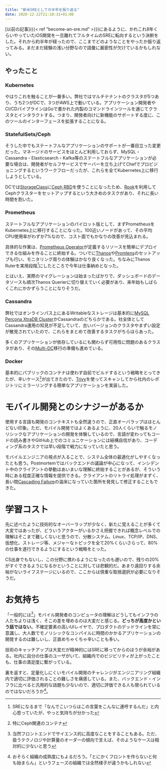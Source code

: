 ```yaml
---
title: "新米SREとしての半年を振り返る"
date: 2020-12-22T21:10:31+01:00
---
```


[以前の記事]({{< ref "become-an-sre.md" >}})にあるように、かれこれ8年くらいやっていたiOS開発を一旦離れてフルタイムのSREに転向するという決断をした。それから約半年が経ったので、ここまでどのようなことをやったか振り返ってみる。まだまだ経験の浅い分野なので語彙に厳密性が欠けているかもしれない。

## やったこと

### Kubernetes

やはりこれを触ることが一番多い。弊社ではマルチテナントのクラスタが5つあり、うち2つがDCで、3つがAWS上で動いている。アプリケーション開発者やCI/CDパイプラインはGoで書かれた内製のコマンドラインツールを通じてクラスタとインタラクトする。つまり、開発者向けに新機能のサポートする度に、このツールのインターフェースを拡張することになる。

### StatefulSets/Ceph

そうした中でもステートフルなアプリケーションのサポートが一番目立った変更だった。マネージドのサービスをほとんど利用しておらず、MySQL・Cassandra・Elasticsearch・Kafka等のステートフルなアプリケーションが必要な場合は、開発者がセルフサービスでサーバーを立ち上げてChefでプロビジョニングするというワークフローだったが、これらを全てKubernetes上に移行しようとしている。

DCでは[StorageClass](https://kubernetes.io/docs/concepts/storage/storage-classes/)に[Ceph RBD](https://docs.ceph.com/en/latest/rbd/)を使うことになったため、[Rook](https://github.com/rook/rook)を利用してCephクラスターをセットアップするという大きめのタスクがあり、それに長い時間を割いた。

### Prometheus

ステートフルなアプリケーションのパイロット版として、まずPrometheusをKubernetes上に移行することになった。100近いノードがあって、その平均CPU使用率がわずか7%なので、コスト面でもかなりの改善が見込まれる。

具体的な作業は、[Prometheus Operator](https://github.com/prometheus-operator/prometheus-operator)が定義するリソースを簡単にデプロイできる仕組みを作ることに終始する。ついでに[Thanos](https://thanos.io/)や[Promlens](https://promlens.com/)のセットアップも行い、モニタリング周りの体験はかなり良くなった。ちなみにThanos Rulerを実用段階[^1]にしたところで今年は仕事納めとなった。

とはいえ、実際のマイグレーションは始まったばかりで、ダッシュボードのデータソースも順次Thanos Querierに切り替えていく必要があり、来年始もしばらくこれにかかずらうことになりそうだ。

### Cassandra

弊社ではオンラインパス上にあるWritableなストレージは基本的に[MySQL Percona XtraDB Cluster](https://www.percona.com/software/mysql-database/percona-xtradb-cluster)かCassandraのどちらかである。社全体としてCassandra運用の知見が不足していて、古いバージョンのクラスタやまずい設定が散見されていたので、これらをまとめて改善するタスクがちらほらあった。

多くのアプリケーションが依存しているにも関わらず可用性に問題のあるクラスタがあり、その[Multi-DC](https://www.datastax.com/blog/multi-datacenter-replication-cassandra)移行の準備も進めている。

### Docker

基本的にパブリックのコンテナは使わず自前でビルドするという戦略をとってきたが、辛いケース[^2]が出てきたので、[Trivy](https://github.com/aquasecurity/trivy)を使ってスキャンしてから社内のレポジトリにミラーリングする簡単なアプリケーションを実装した。

# モバイル開発とのシナジーがあるか

使用する言語も開発のコンテキストも全然違うので、正直オーバラップはほとんどない印象。ただ、モバイル開発ではよくあるように、20人くらいで触るモノリシックなアプリケーションの開発を体験しているので、言語が変わってもコードの読み書きやGitHub上でのコミュニケーションには結構自信があり、コーディング系のタスクでは早い段階で戦力になっていたと思う。

モバイルエンジニアの視点が入ることで、システム全体の最適化がしやすくなったとも思う。Postmortemではバックエンドの議論が中心になって、インシデント中のクライアントの挙動はあいまいな理解に終始することがあるが、そういう時にある程度正確な情報を提供できる。クライアントのリトライ処理がまずく、長い間[Cascading Failure](https://sre.google/sre-book/addressing-cascading-failures/)の温床になっていた箇所を発見して修正することもできた。

# 学習コスト

先に述べたように技術的なオーバーラップが少なく、新たに覚えることが多くて大変ではあったが、どういうアクターがいるかさえ把握できれば概念レベルでの理解はそこまで難しくないと思うので、分散システム、Linux、TCP/IP、DNS、仮想化、ストレージ等、メジャーなトピックを全て20%くらいさらって、80%の仕事を遂行できるようにするという戦略をとった。

CS出身でもないし、この分野に携わるようになったのも遅いので、残りの20%がすぐできるようになるかということに対しては悲観的だ。あまり遠回りする余裕がないライフステージにいるので、ここからは慎重な取捨選択が必要になりそうだ。

# お気持ち

「一般的には[^3]」モバイル開発者のコンピュータの理解はどうしてもインフラの人たちよりは浅く、そこの差を埋めるのは大変だと感じる。**どっちが高度かという話ではない**。不確定要素の高いUIレイヤで、プロダクトのデッドラインを常に意識し、大人数でモノリシックなコンパイルに時間のかかるアプリケーションの開発するのは難しいし、正直めちゃくちゃ辛いことも多い。

技術のキャッチアップは大変だが精神的にはSREに移ってからのほうが余裕がある。社内に自分の仕事のユーザがいて、組織内でのビジビリティが上がったことも、仕事の満足度に繋がっている。

裏を返すと、定量化しにくいモバイル開発のチャレンジがエンジニアリング組織内で適切に評価されることの難しさを痛感している。また、バックエンド・インフラに比べると汎用的な話題も少ないので、適切に評価できる人も限られているのではないだろうか[^4]。

[^1]: SREになるまで「なんでこいつらはこの言葉をこんなに連呼するんだ」と内心思っていたが、やっと気持ちが分かった
[^2]: 特にCeph関連のコンテナ
[^3]: 当然フロントエンドでサイエンス的に高度なことをすることもある。ただ、扱うテクノロジや計算量のオーダーの傾向で言えば、そのようなケースは相対的に少ないと思う
[^4]: おそらく組織の成熟度にもよるだろう。「とにかくフロントを作らないと何も始まらん」というフェーズの組織では全然様子が違うかもしれない
